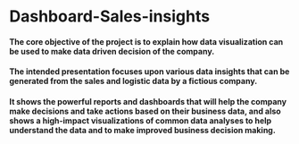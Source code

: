 # Dashboard-Sales-insights

#### The core objective of the project is to explain how data visualization can be used to make data driven decision of the company.

#### The intended presentation focuses upon various data insights that can be generated from the sales and logistic data by a fictious company.

#### It shows the powerful reports and dashboards that will help the company make decisions and take actions based on their business data, and also shows a high-impact visualizations of common data analyses to help understand the data and to make improved business decision making.
